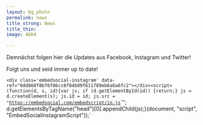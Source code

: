 ```yaml
---
layout: bg_photo
permalink: news
title_strong: News
title_thin: 
image: Abb4

---
```

Demnächst folgen hier die Updates aus Facebook, Instagram und Twitter!

Folgt uns und seid immer up to date!

`<div class='embedsocial-instagram' data-ref="0dd860f8bf6f06cc8f04b09f611789eb6a6a6fc2"></div><script>(function(d, s, id){var js; if (d.getElementById(id)) {return;} js = d.createElement(s); js.id = id; js.src = "`[`https://embedsocial.com/embedscript/in.js`](https://embedsocial.com/embedscript/in.js "https://embedsocial.com/embedscript/in.js")`"; d.getElementsByTagName("head")[0].appendChild(js);}(document, "script", "EmbedSocialInstagramScript"));</script>`